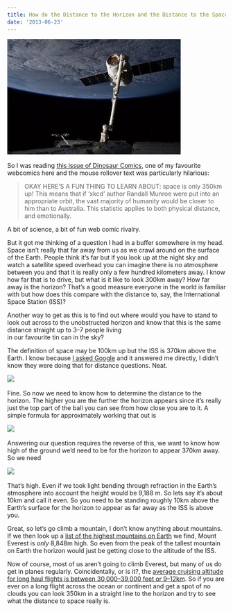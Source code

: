```yaml
---
title: How do the Distance to the Horizon and the Distance to the Space Station Compare?
date: '2013-06-23'
---
```


![](/assets/0__sXJUMZQER44LiFyv.jpg)

So I was reading [this issue of Dinosaur Comics](http://www.qwantz.com/index.php?comic=2420), one of my favourite webcomics here and the mouse rollover text was particularly hilarious:

> OKAY HERE’S A FUN THING TO LEARN ABOUT: space is only 350km up! This means that if ‘xkcd’ author Randall Munroe were put into an appropriate orbit, the vast majority of humanity would be closer to him than to Australia. This statistic applies to both physical distance, and emotionally.

A bit of science, a bit of fun web comic rivalry.  
  
But it got me thinking of a question I had in a buffer somewhere in my head. Space isn’t really that far away from us as we crawl around on the surface of the Earth. People think it’s far but if you look up at the night sky and watch a satellite speed overhead you can imagine there is no atmosphere between you and that it is really only a few hundred kilometers away. I know how far that is to drive, but what is it like to look 300km away? How far away is the horizon? That’s a good measure everyone in the world is familiar with but how does this compare with the distance to, say, the International Space Station (ISS)?  
  
Another way to get as this is to find out where would you have to stand to look out across to the unobstructed horizon and know that this is the same distance straight up to 3–7 people living   
in our favourite tin can in the sky?  
  
The definition of space may be 100km up but the ISS is 370km above the Earth. I know because [I asked Google](https://www.google.com/#output=search&sclient=psy-ab&q=heigth+of+the+iss&oq=heigth+of+the+iss) and it answered me directly, I didn’t know they were doing that for distance questions. Neat.

![](/assets/0__7Mo7BlH__hs76gTZt.)

Fine. So now we need to know how to determine the distance to the horizon. The higher you are the further the horizon appears since it’s really just the top part of the ball you can see from how close you are to it. A simple formula for approximately working that out is

![](/assets/0__McsRCBxwTnFNZTVl.)

Answering our question requires the reverse of this, we want to know how high of the ground we’d need to be for the horizon to appear 370km away. So we need

![](/assets/0__tXcwQRmmLBcIzF6A.)

That’s high. Even if we took light bending through refraction in the Earth’s atmosphere into account the height would be 9,188 m. So lets say it’s about 10km and call it even. So you need to be standing roughly 10km above the Earth’s surface for the horizon to appear as far away as the ISS is above you.  
  
Great, so let’s go climb a mountain, I don’t know anything about mountains.  
If we then look up a [list of the highest mountains on Earth](http://en.wikipedia.org/wiki/List_of_highest_mountains) we find, Mount Everest is _only_ 8,848m high. So even from the peak of the tallest mountain on Earth the horizon would just be getting close to the altitude of the ISS.  
  
Now of course, most of us aren’t going to climb Everest, but many of us do get in planes regularly. Coincidentally, or is it?, the [average cruising altitude for long haul flights is between 30,000–39,000 feet or 9–12km](http://en.wikipedia.org/wiki/Stratosphere). So if you are ever on a long flight across the ocean or continent and get a spot of no clouds you can look 350km in a straight line to the horizon and try to see what the distance to space really is.
